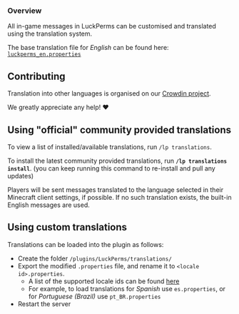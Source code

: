 ### Overview

All in-game messages in LuckPerms can be customised and translated using the translation system.

The base translation file for *English* can be found here: [`luckperms_en.properties`](https://github.com/LuckPerms/LuckPerms/blob/master/common/src/main/resources/luckperms_en.properties)

## Contributing

Translation into other languages is organised on our [Crowdin project](https://crowdin.com/project/luckperms).

We greatly appreciate any help! :heart:

## Using "official" community provided translations

To view a list of installed/available translations, run `/lp translations`.

To install the latest community provided translations, run **`/lp translations install`**. (you can keep running this command to re-install and pull any updates)

Players will be sent messages translated to the language selected in their Minecraft client settings, if possible. If no such translation exists, the built-in English messages are used.

## Using custom translations

Translations can be loaded into the plugin as follows:

* Create the folder `/plugins/LuckPerms/translations/`
* Export the modified `.properties` file, and rename it to `<locale id>.properties`.
  * A list of the supported locale ids can be found [here](https://www.localeplanet.com/java/)
  * For example, to load translations for *Spanish* use `es.properties`, or for *Portuguese (Brazil)* use `pt_BR.properties`
* Restart the server
